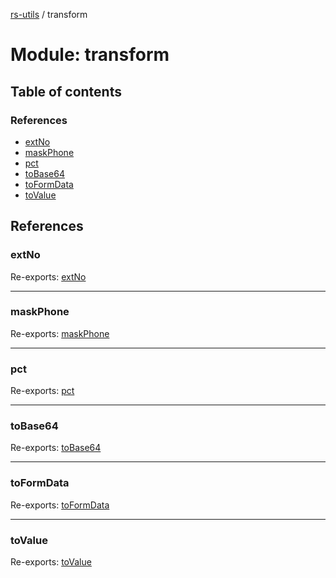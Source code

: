 [rs-utils](../README.md) / transform

# Module: transform

## Table of contents

### References

- [extNo](transform.md#extno)
- [maskPhone](transform.md#maskphone)
- [pct](transform.md#pct)
- [toBase64](transform.md#tobase64)
- [toFormData](transform.md#toformdata)
- [toValue](transform.md#tovalue)

## References

### extNo

Re-exports: [extNo](transform_extno.md#extno)

___

### maskPhone

Re-exports: [maskPhone](transform_maskphone.md#maskphone)

___

### pct

Re-exports: [pct](transform_pct.md#pct)

___

### toBase64

Re-exports: [toBase64](transform_tobase64.md#tobase64)

___

### toFormData

Re-exports: [toFormData](transform_toformdata.md#toformdata)

___

### toValue

Re-exports: [toValue](transform_tovalue.md#tovalue)
